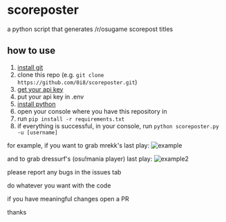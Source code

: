 # scoreposter
a python script that generates /r/osugame scorepost titles


## how to use
1. [install git](https://git-scm.com/)
2. clone this repo (e.g. `git clone https://github.com/0i8/scoreposter.git`)
3. [get your api key](https://osu.ppy.sh/p/api)
4. put your api key in .env
5. [install python](https://www.python.org/downloads/)
6. open your console where you have this repository in
7. run `pip install -r requirements.txt`
8. if everything is successful, in your console, run `python scoreposter.py -u [username]`

for example, if you want to grab mrekk's last play:
![example](https://file.coffee/u/3O7MEKtNvXxWCZW6WnjdP.png)

and to grab dressurf's (osu!mania player) last play:
![example2](https://file.coffee/u/rU1Y3AugqeCLuVO0aV90V.png)

please report any bugs in the issues tab

do whatever you want with the code

if you have meaningful changes open a PR

thanks
